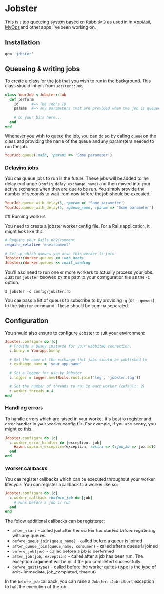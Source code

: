 # Jobster

This is a job queueing system based on RabbitMQ as used in in [AppMail](https://appmail.io), [MyOps](https://myops.io) and other apps I've been working on.

## Installation

```ruby
gem 'jobster'
```

## Queueing & writing jobs

To create a class for the job that you wish to run in the background. This class should inherit from `Jobster::Job`.

```ruby
class YourJob < Jobster::Job
  def perform
    id      #=> The job's ID
    params  #=> Any parameters that are provided when the job is queued

    # Do your bits here...
  end
end
```

Whenever you wish to queue the job, you can do so by calling `queue` on the class and providing the name of the queue and any parameters needed to run the job.

```ruby
YourJob.queue(:main, :param1 => 'Some parameter')
```

### Delaying jobs

You can queue jobs to run in the future. These jobs will be added to the delay exchange (`config.delay_exchange_name`) and then moved into your active exchange when they are due to be run. You simply provide the number of seconds to wait from now before the job should be executed.

```ruby
YourJob.queue_with_delay(5, :param => 'Some parameter')
YourJob.queue_with_delay(5, :queue_name, :param => 'Some parameter')
```

## Running workers

You need to create a jobster worker config file. For a Rails application, it might look like this.

```ruby
# Require your Rails environment
require_relative 'environment'

# Set up which queues you wish this worker to join
Jobster::Worker.queues << :web_hooks
Jobster::Worker.queues << :mail_sending
```

You'll also need to run one or more workers to actually process your jobs. Just run `jobster` followed by the path to your configuration file as the `-C` option.

```
$ jobster -c config/jobster.rb
```

You can pass a list of queues to subscribe to by providing `-q` (or `--queues`) to the `jobster` command. These should be comma separated.

## Configuration

You should also ensure to configure Jobster to suit your environment:

```ruby
Jobster.configure do |c|
  # Provide a Bunny instance for your RabbitMQ connection.
  c.bunny = YourApp.bunny

  # Set the name of the exchange that jobs should be published to
  c.exchange_name = 'your-app-name'

  # Set a logger for use by Jobster
  c.logger = Logger.new(Rails.root.join('log', 'jobster.log'))

  # Set the number of threads to run in each worker (default: 2)
  c.worker_threads = 4
end
```

### Handling errors

To handle errors which are raised in your worker, it's best to register and error handler in your worker config file. For example, if you use sentry, you might do this.


```ruby
Jobster.configure do |c|
  c.worker_error_handler do |exception, job|
    Raven.capture_exception(exception, :extra => {:job_id => job.id})
  end
end
```

### Worker callbacks

You can register callbacks which can be executed throughout your worker lifecycle. You can register a callback to a worker like so:

```ruby
Jobster.configure do |c|
  c.worker_callback :before_job do |job|
    # Runs before a job is run
  end
end
```

The follow additional callbacks can be registered:

* `after_start` - called just after the worker has started before registering with any queues
* `before_queue_join(queue_name)` - called before a queue is joined
* `after_queue_join(queue_name, consumer)` - called after a queue is joined
* `before_job(job)` - called before a job is performed
* `after_job(job, exception)` - called after a job has been run. The exception argument will be nil if the job completed successfully.
* `before_quit(type)` - called before the worker quites (type is the type of exit - immediate, job_completed, timeout)

In the `before_job` callback, you can raise a `Jobster::Job::Abort` exception to halt the execution of the job.
